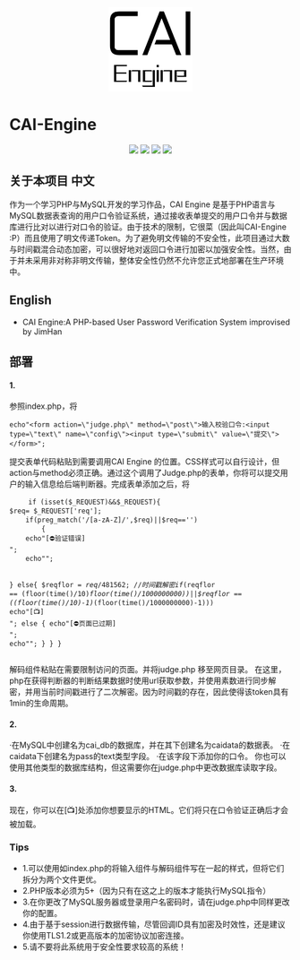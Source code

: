 
 <div align=center><img width="150" height="150" src="https://raw.githubusercontent.com/JimHans/CAI-Engine/master/CAI%20ENGINE%201.5.5%20BETA/CAI.png"/></div>
 
# CAI-Engine
<p align="center">

 <img src="https://img.shields.io/badge/Version-1.6.7 Stable-red.svg?style=flat-square">
<img src="https://img.shields.io/badge/language-PHP-green.svg?style=flat-square">
<img src="https://img.shields.io/badge/Design-ZEROLITE-purple.svg?style=flat-square">
<img src="https://img.shields.io/badge/PHP Requirement-PHP 5+-blue.svg?style=flat-square">
</p>

## 关于本项目 中文

作为一个学习PHP与MySQL开发的学习作品，CAI Engine 是基于PHP语言与MySQL数据表查询的用户口令验证系统，通过接收表单提交的用户口令并与数据库进行比对以进行对口令的验证。由于技术的限制，它很菜（因此叫CAI-Engine :P）而且使用了明文传递Token。为了避免明文传输的不安全性，此项目通过大数与时间戳混合动态加密，可以很好地对返回口令进行加密以加强安全性。当然，由于并未采用非对称非明文传输，整体安全性仍然不允许您正式地部署在生产环境中。

## English
- CAI Engine:A PHP-based User Password Verification System improvised by JimHan

## 部署

#### 1.

参照index.php，将

`
    echo"<form action=\"judge.php\" method=\"post\">输入校验口令:<input type=\"text\" name=\"config\"><input type=\"submit\" value=\"提交\"></form>";
    	`
	
提交表单代码粘贴到需要调用CAI Engine 的位置。CSS样式可以自行设计，但action与method必须正确。通过这个调用了Judge.php的表单，你将可以提交用户的输入信息给后端判断器。完成表单添加之后，将
<pre>
    <code>if (isset($_REQUEST)&&$_REQUEST){
$req= $_REQUEST['req'];
    if(preg_match('/[a-zA-Z]/',$req)||$req=='') 
		{
	echo"[⛔验证错误]<br />";
	echo"<script>setTimeout(function(){window.location.href=\"./index.php\";}, 2000);</script>";
}
		else{
$reqflor = $req/481562;//时间戳解密
if($reqflor == (floor(time()/10)*floor(time()/1000000000))||$reqflor == ((floor(time()/10)-1)*(floor(time()/1000000000)-1))) echo"[📺]<br />";
else {
	echo"[⛔页面已过期]<br />";
	echo"<script>setTimeout(function(){window.location.href=\"./index.php\";}, 2000);</script>";
}
		}
	}  </code>
</pre>
解码组件粘贴在需要限制访问的页面。并将judge.php 移至网页目录。
在这里，php在获得判断器的判断结果数据时使用url获取参数，并使用素数进行同步解密，并用当前时间戳进行了二次解密。因为时间戳的存在，因此使得该token具有1min的生命周期。

#### 2.

·在MySQL中创建名为cai_db的数据库，并在其下创建名为caidata的数据表。
·在caidata下创建名为pass的text类型字段。
·在该字段下添加你的口令。
你也可以使用其他类型的数据库结构，但这需要你在judge.php中更改数据库读取字段。
#### 3.
现在，你可以在[📺]处添加你想要显示的HTML。它们将只在口令验证正确后才会被加载。

### Tips
- 1.可以使用如index.php的将输入组件与解码组件写在一起的样式，但将它们拆分为两个文件更优。
- 2.PHP版本必须为5+（因为只有在这之上的版本才能执行MySQL指令）
- 3.在你更改了MySQL服务器或登录用户名密码时，请在judge.php中同样更改你的配置。
- 4.由于基于session进行数据传输，尽管回调ID具有加密及时效性，还是建议你使用TLS1.2或更高版本的加密协议加密连接。
- 5.请不要将此系统用于安全性要求较高的系统！

